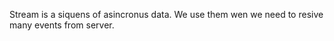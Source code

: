 Stream is a siquens of asincronus data. 
We use them wen we need to resive many events from server.
